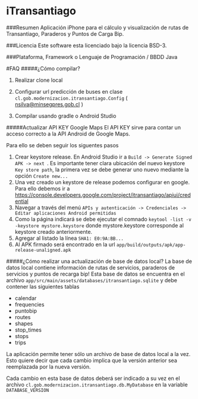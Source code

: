 # iTransantiago

###Resumen
Aplicación iPhone para el cálculo y visualización de rutas de Transantiago, Paraderos y Puntos de Carga Bip.

###Licencia
Este software esta licenciado bajo la licencia BSD-3.

###Plataforma, Framework o Lenguaje de Programación / BBDD
Java

#FAQ
#####¿Cómo compilar?
1. Realizar clone local

2. Configurar url predicción de buses en clase `cl.gob.modernizacion.itransantiago.Config` ( nsilva@minsegpres.gob.cl )

3. Compilar usando gradle o Android Studio

#####Actualizar API KEY Google Maps
El API KEY sirve para contar un acceso correcto a la API Android de Google Maps.

Para ello se deben seguir los siguentes pasos

1. Crear keystore release. En Android Studio ir a `Build -> Generate Signed APK -> next `. Es importante tener clara ubicación del nuevo keystore `Key store path`, la primera vez se debe generar uno nuevo mediante la opción `Create new...`
2. Una vez creado un keystore de release podemos configurar en google. Para ello debemos ir a https://console.developers.google.com/project/itransantiago/apiui/credential
3. Navegar a través del menú `APIs y autenticación -> Credenciales -> Editar aplicaciones Android permitidas`
4. Como la página indicará se debe ejecutar el comnado `keytool -list -v -keystore mystore.keystore` donde mystore.keystore corresponde al keystore creado anteriormente.
5. Agregar al listado la línea `SHA1: E0:9A:BB...`
6. Al APK firmado será encontrado en la url `app/build/outputs/apk/app-release-unaligned.apk`

#####¿Cómo realizar una actualización de base de datos local?
La base de datos local contiene información de rutas de servicios, paraderos de servicios y puntos de recarga bip!
Esta base de datos se encuentra en el archivo `app/src/main/assets/databases/itransantiago.sqlite` y debe contener las siguientes tablas

* calendar
* frequencies
* puntobip
* routes
* shapes
* stop_times
* stops
* trips

La aplicación permite tener sólo un archivo de base de datos local a la vez. Esto quiere decir que cada cambio implica que la versión anterior sea reemplazada por la nueva versión.

Cada cambio en esta base de datos deberá ser indicado a su vez en el archivo `cl.gob.modernizacion.itransantiago.db.MyDatabase` en la variable `DATABASE_VERSION`
